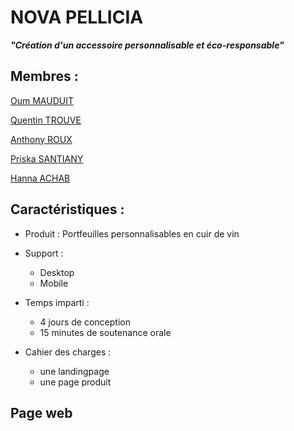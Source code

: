 # NOVA PELLICIA

 ___"Création d'un accessoire personnalisable et éco-responsable"___


## Membres :
  [Oum MAUDUIT](https://github.com/Mauduit-O)
  
  [Quentin TROUVE](https://github.com/quentintrouve)
  
  [Anthony ROUX](https://github.com/anthony-roux)
  
  [Priska SANTIANY](https://github.com/SP-Sumampow)
  
  [Hanna ACHAB](https://github.com/AchabHanna)

  
## Caractéristiques :

- Produit : Portfeuilles personnalisables en cuir de vin
  
- Support : 
  - Desktop
  - Mobile

- Temps imparti : 
  - 4 jours de conception
  - 15 minutes de soutenance orale
  
- Cahier des charges :
  - une landingpage
  - une page produit

## Page web 


